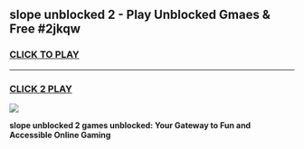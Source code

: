 
## slope unblocked 2 - Play Unblocked Gmaes & Free #2jkqw
<h3>
<a href="https://news.freeplayer.one?title=slope_unblocked_2&ref=24F">CLICK TO PLAY</a></h3>
<hr>

<h3>
<a href="https://news.freeplayer.one?title=slope_unblocked_2&ref=24F">CLICK 2 PLAY</a>
  
</h3>

<a href="https://news.freeplayer.one?title=slope_unblocked_2&ref=24F/"><img src="https://clearcache.store/games.png"></a>


**slope unblocked 2 games unblocked: Your Gateway to Fun and Accessible Online Gaming**
